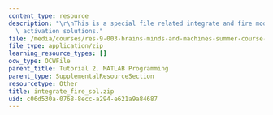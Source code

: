 ```yaml
---
content_type: resource
description: "\r\nThis is a special file related integrate and fire model of neural\
  \ activation solutions."
file: /media/courses/res-9-003-brains-minds-and-machines-summer-course-summer-2015/c06d530a07688ecca294e621a9a84687_integrate_fire_sol.zip
file_type: application/zip
learning_resource_types: []
ocw_type: OCWFile
parent_title: Tutorial 2. MATLAB Programming
parent_type: SupplementalResourceSection
resourcetype: Other
title: integrate_fire_sol.zip
uid: c06d530a-0768-8ecc-a294-e621a9a84687
---
```

